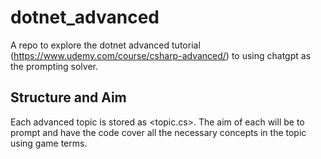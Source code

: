 # dotnet_advanced
A repo to explore the dotnet advanced tutorial (https://www.udemy.com/course/csharp-advanced/) to using chatgpt as the prompting solver.

## Structure and Aim
Each advanced topic is stored as <topic.cs>. The aim of each will be to prompt and have the code cover all the necessary concepts in the topic using game terms.
